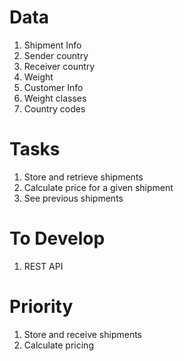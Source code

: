 # Data
1. Shipment Info
  1. Sender country
  1. Receiver country
  1. Weight
1. Customer Info
1. Weight classes
1. Country codes


# Tasks
1. Store and retrieve shipments
1. Calculate price for a given shipment
1. See previous shipments

# To Develop
1. REST API

# Priority
1. Store and receive shipments
1. Calculate pricing